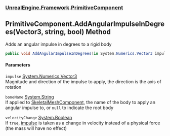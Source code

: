 ### [UnrealEngine.Framework](UnrealEngine_Framework.md 'UnrealEngine.Framework').[PrimitiveComponent](PrimitiveComponent.md 'UnrealEngine.Framework.PrimitiveComponent')
## PrimitiveComponent.AddAngularImpulseInDegrees(Vector3, string, bool) Method
Adds an angular impulse in degrees to a rigid body  
```csharp
public void AddAngularImpulseInDegrees(in System.Numerics.Vector3 impulse, string boneName=null, bool velocityChange=false);
```
#### Parameters
<a name='UnrealEngine_Framework_PrimitiveComponent_AddAngularImpulseInDegrees(System_Numerics_Vector3_string_bool)_impulse'></a>
`impulse` [System.Numerics.Vector3](https://docs.microsoft.com/en-us/dotnet/api/System.Numerics.Vector3 'System.Numerics.Vector3')  
Magnitude and direction of the impulse to apply, the direction is the axis of rotation
  
<a name='UnrealEngine_Framework_PrimitiveComponent_AddAngularImpulseInDegrees(System_Numerics_Vector3_string_bool)_boneName'></a>
`boneName` [System.String](https://docs.microsoft.com/en-us/dotnet/api/System.String 'System.String')  
If applied to [SkeletalMeshComponent](SkeletalMeshComponent.md 'UnrealEngine.Framework.SkeletalMeshComponent'), the name of the body to apply an angular impulse to, or `null` to indicate the root body
  
<a name='UnrealEngine_Framework_PrimitiveComponent_AddAngularImpulseInDegrees(System_Numerics_Vector3_string_bool)_velocityChange'></a>
`velocityChange` [System.Boolean](https://docs.microsoft.com/en-us/dotnet/api/System.Boolean 'System.Boolean')  
If `true`, [impulse](PrimitiveComponent_AddAngularImpulseInDegrees(Vector3_string_bool).md#UnrealEngine_Framework_PrimitiveComponent_AddAngularImpulseInDegrees(System_Numerics_Vector3_string_bool)_impulse 'UnrealEngine.Framework.PrimitiveComponent.AddAngularImpulseInDegrees(System.Numerics.Vector3, string, bool).impulse') is taken as a change in velocity instead of a physical force (the mass will have no effect)
  
